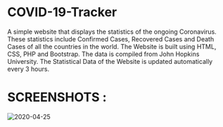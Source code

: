 # COVID-19-Tracker

A simple website that displays the statistics of the ongoing Coronavirus. These statistics include Confirmed Cases, Recovered Cases and Death Cases of all the countries in the world. The Website is built using HTML, CSS, PHP  and Bootstrap. The data is compiled from John Hopkins University. The Statistical Data of the Website is updated automatically every 3 hours. 

# SCREENSHOTS :

![2020-04-25](https://user-images.githubusercontent.com/60318826/80278087-2305d500-8711-11ea-8bd7-36ec25550889.png)
